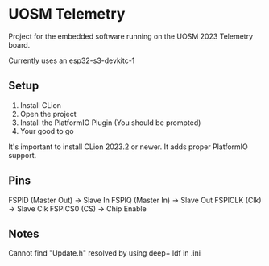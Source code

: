 # UOSM Telemetry

Project for the embedded software running on the UOSM 2023 Telemetry board.

Currently uses an esp32-s3-devkitc-1

## Setup
1. Install CLion
2. Open the project
3. Install the PlatformIO Plugin (You should be prompted)
4. Your good to go

It's important to install CLion 2023.2 or newer. It adds proper PlatformIO support.


## Pins

FSPID (Master Out) -> Slave In
FSPIQ (Master In) -> Slave Out
FSPICLK (Clk) -> Slave Clk
FSPICS0 (CS) -> Chip Enable

## Notes

Cannot find "Update.h" resolved by using deep+ ldf in .ini